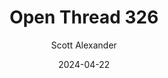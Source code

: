 ---
layout: podcast
title: "Open Thread 326"
author: Scott Alexander
description: https://www.astralcodexten.com/p/open-thread-326
date: 2024-04-22
length: 297603
duration: 74
guid: open-thread-326
---